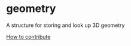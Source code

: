 geometry
========

A structure for storing and look up 3D geometry

[How to contribute](https://github.com/PistonDevelopers/piston/blob/master/CONTRIBUTING.md)
